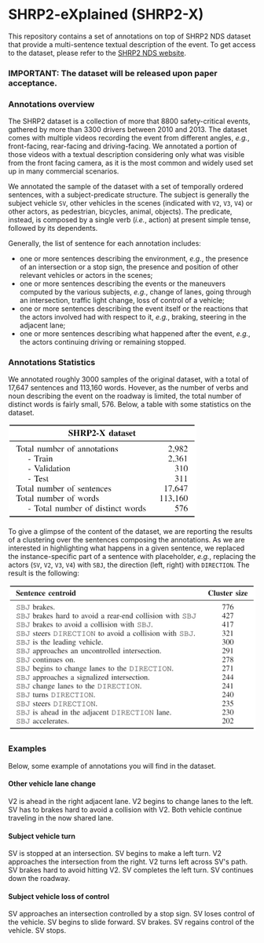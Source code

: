 # SHRP2-eXplained (SHRP2-X)

This repository contains a set of annotations on top of SHRP2 NDS dataset that provide a multi-sentence textual description of the event. 
To get access to the dataset, please refer to the  [SHRP2 NDS website](https://www.shrp2nds.us/index.html).

### IMPORTANT: The dataset will be released upon paper acceptance.

### Annotations overview

The SHRP2 dataset is a collection of more that 8800 safety-critical events, gathered by more than 3300 drivers between 2010 and 2013.
The dataset comes with multiple videos recording the event from different angles, *e.g.*, front-facing, rear-facing and driving-facing.
We annotated a portion of those videos with a textual description considering only what was visible from the front facing camera, as it is the most common and widely used set up in many commercial scenarios.

We annotated the sample of the dataset with a set of temporally ordered sentences, with a subject-predicate structure.
The subject is generally the subject vehicle `SV`, other vehicles in the scenes (indicated with `V2`, `V3`, `V4`) or other actors, as pedestrian, bicycles, animal, objects).
The predicate, instead, is composed by a single verb (*i.e.*, action) at present simple tense, followed by its dependents.

Generally, the list of sentence for each annotation includes:
* one or more sentences describing the environment, *e.g.*,  the presence of an intersection or a stop sign, the presence and position of other relevant vehicles or actors in the scenes; 
* one or more sentences describing the events or the maneuvers computed by the various subjects, *e.g.*, change of lanes, going through an intersection, traffic light change, loss of control of a vehicle;
* one or more sentences describing the event itself or the reactions that the actors involved had with respect to it, *e.g.*, braking, steering in the adjacent lane; 
* one or more sentences describing what happened after the event, *e.g.*, the actors continuing driving or remaining stopped.

### Annotations Statistics

We annotated roughly 3000 samples of the original dataset, with a total of 17,647 sentences and 113,160 words.
Hovever, as the number of verbs and noun describing the event on the roadway is limited, the total number of distinct words is fairly small, 576.
Below, a table with some statistics on the dataset.

<img src="img/dataset-stats.png" alt="Dataset statistics" width="384"/>

To give a glimpse of the content of the dataset, we are reporting the results of a clustering over the sentences composing the annotations.
As we are interested in highlighting what happens in a given sentence, we replaced the instance-specific part of a sentence with placeholder, *e.g.*, replacing the actors (`SV`, `V2`, `V3`, `V4`) with `SBJ`, the direction (left, right) with `DIRECTION`.
The result is the following:

<img src="img/dataset-centroids.png" alt="Dataset examples" width="568"/>

### Examples

Below, some example of annotations you will find in the dataset. 

#### Other vehicle lane change

V2 is ahead in the right adjacent lane. V2 begins to change lanes to the left. SV has to brakes hard to avoid a collision with V2. Both vehicle continue traveling in the now shared lane.

#### Subject vehicle turn

SV is stopped at an intersection. SV begins to make a left turn. V2 approaches the intersection from the right. V2 turns left across SV's path. SV brakes hard to avoid hitting V2. SV completes the left turn. SV continues down the roadway.

#### Subject vehicle loss of control

SV approaches an intersection controlled by a stop sign. SV loses control of the vehicle. SV begins to slide forward. SV brakes. SV regains control of the vehicle. SV stops.




